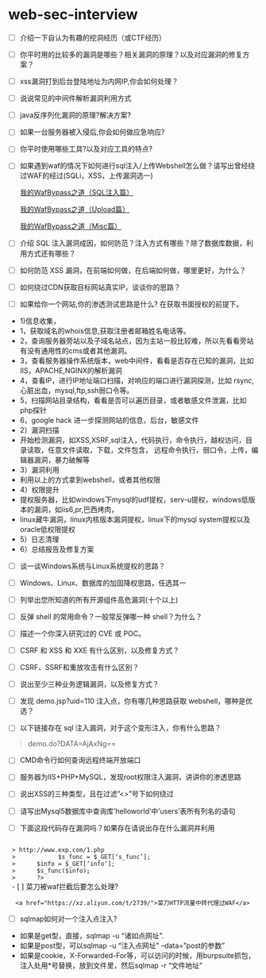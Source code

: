  # web-sec-interview
 - [ ] 介绍一下自认为有趣的挖洞经历（或CTF经历）
 
 - [ ] 你平时用的比较多的漏洞是哪些？相关漏洞的原理？以及对应漏洞的修复方案？
 
 - [ ] xss漏洞打到后台登陆地址为内网IP,你会如何处理？
 
 - [ ] 说说常见的中间件解析漏洞利用方式  
 
 - [ ] java反序列化漏洞的原理?解决方案?
 
 - [ ] 如果一台服务器被入侵后,你会如何做应急响应?
 
 - [ ] 你平时使用哪些工具?以及对应工具的特点?
 
 - [ ] 如果遇到waf的情况下如何进行sql注入/上传Webshell怎么做？请写出曾经绕过WAF的经过(SQLi，XSS，上传漏洞选一) 
 
    <a href="https://xz.aliyun.com/t/265/">我的WafBypass之道（SQL注入篇）</a>
  
    <a href="https://xz.aliyun.com/t/337/">我的WafBypass之道（Upload篇）</a>
  
    <a href="https://xz.aliyun.com/t/265/">我的WafBypass之道（Misc篇）</a>
  
 - [ ] 介绍 SQL 注入漏洞成因，如何防范？注入方式有哪些？除了数据库数据，利用方式还有哪些？
 
 - [ ] 如何防范 XSS 漏洞，在前端如何做，在后端如何做，哪里更好，为什么？
 
 - [ ] 如何绕过CDN获取目标网站真实IP，谈谈你的思路？  
 
 - [ ] 如果给你一个网站,你的渗透测试思路是什么?
 在获取书面授权的前提下。 
 - 1)信息收集， 
 - 1，获取域名的whois信息,获取注册者邮箱姓名电话等。 
 - 2，查询服务器旁站以及子域名站点，因为主站一般比较难，所以先看看旁站有没有通用性的cms或者其他漏洞。 
 - 3，查看服务器操作系统版本，web中间件，看看是否存在已知的漏洞，比如IIS，APACHE,NGINX的解析漏洞 
 - 4，查看IP，进行IP地址端口扫描，对响应的端口进行漏洞探测，比如 rsync,心脏出血，mysql,ftp,ssh弱口令等。 
 - 5，扫描网站目录结构，看看是否可以遍历目录，或者敏感文件泄漏，比如php探针 
 - 6，google hack 进一步探测网站的信息，后台，敏感文件
 - 2）漏洞扫描 
 - 开始检测漏洞，如XSS,XSRF,sql注入，代码执行，命令执行，越权访问，目录读取，任意文件读取，下载，文件包含， 
 远程命令执行，弱口令，上传，编辑器漏洞，暴力破解等 
 - 3）漏洞利用 
 - 利用以上的方式拿到webshell，或者其他权限 
 - 4）权限提升 <br>
 - 提权服务器，比如windows下mysql的udf提权，serv-u提权，windows低版本的漏洞，如iis6,pr,巴西烤肉， 
 - linux藏牛漏洞，linux内核版本漏洞提权，linux下的mysql system提权以及oracle低权限提权 
 - 5）日志清理 <br>
 - 6）总结报告及修复方案<br>
 
 - [ ] 谈一谈Windows系统与Linux系统提权的思路？  
 
 - [ ] Windows、Linux、数据库的加固降权思路，任选其一  
 
 - [ ] 列举出您所知道的所有开源组件高危漏洞(十个以上)  
 
 - [ ] 反弹 shell 的常用命令？一般常反弹哪一种 shell？为什么？
 
 - [ ] 描述一个你深入研究过的 CVE 或 POC。
 
 - [ ] CSRF 和 XSS 和 XXE 有什么区别，以及修复方式？ 
 
 - [ ] CSRF、SSRF和重放攻击有什么区别？ 
 
 - [ ] 说出至少三种业务逻辑漏洞，以及修复方式？ 
 
 - [ ] 发现 demo.jsp?uid=110 注入点，你有哪几种思路获取 webshell，哪种是优选？ 
 
 - [ ] 以下链接存在 sql 注入漏洞，对于这个变形注入，你有什么思路？ 
 > demo.do?DATA=AjAxNg== 
 
 - [ ] CMD命令行如何查询远程终端开放端口
 
 - [ ] 服务器为IIS+PHP+MySQL，发现root权限注入漏洞，讲讲你的渗透思路  
 
 - [ ] 说出XSS的三种类型，且在过滤”<>”号下如何绕过  
 
 - [ ] 请写出Mysql5数据库中查询库’helloworld’中’users’表所有列名的语句  
 
 - [ ] 下面这段代码存在漏洞吗？如果存在请说出存在什么漏洞并利用  
 
 <code>
 > http://www.exp.com/1.php  
 >      <?php  
 >      $s_func = $_GET[‘s_func’];
 >      $info = $_GET[‘info’];
 >      $s_func($info);
 >      ?>
 </code>
 - [ ] 菜刀被waf拦截后要怎么处理?
 
      <a href="https://xz.aliyun.com/t/2739/">菜刀HTTP流量中转代理过WAF</a>
   
 - [ ] sqlmap如何对一个注入点注入?
  - 如果是get型，直接，sqlmap -u “诸如点网址”. 
  - 如果是post型，可以sqlmap -u “注入点网址” –data=”post的参数” 
  - 如果是cookie，X-Forwarded-For等，可以访问的时候，用burpsuite抓包，注入处用*号替换，放到文件里，然后sqlmap -r “文件地址”

